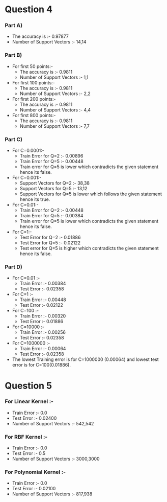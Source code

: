 # Question 4
### Part A)
* The accuracy is :- 0.97877
* Number of Support Vectors :- 14,14

### Part B)
* For first 50 points:-
    * The accuracy is :- 0.9811
    * Number of Support Vectors :- 1,1
* For first 100 points:-
    * The accuracy is :- 0.9811
    * Number of Support Vectors :- 2,2
* For first 200 points:-
    * The accuracy is :- 0.9811
    * Number of Support Vectors :- 4,4
* For first 800 points:-
    * The accuracy is :- 0.9811
    * Number of Support Vectors :- 7,7

### Part C)
* For C=0.0001:-
    * Train Error for Q=2 :- 0.00896
    * Train Error for Q=5 :- 0.00448
    * Train error for Q=5 is lower which contradicts the given statement hence its false.
* For C=0.001:-
    * Support Vectors for Q=2 :- 38,38
    * Support Vectors for Q=5 :- 13,12
    * Support Vectors for Q=5 is lower which follows the given statement hence its true.
* For C=0.01:-
    * Train Error for Q=2 :- 0.00448
    * Train Error for Q=5 :- 0.00384
    * Train error for Q=5 is lower which contradicts the given statement hence its false.
* For C=1:-
    * Test Error for Q=2 :- 0.01886
    * Test Error for Q=5 :- 0.02122
    * Test error for Q=5 is higher which contradicts the given statement hence its false.

### Part D)
* For C=0.01 :-
    * Train Error :- 0.00384
    * Test Error :- 0.02358
* For C=1 :-
    * Train Error :- 0.00448
    * Test Error :- 0.02122
* For C=100 :-
    * Train Error :- 0.00320
    * Test Error :- 0.01886
* For C=10000 :- 
    * Train Error :- 0.00256
    * Test Error :- 0.02358
* For C=1000000 :- 
    * Train Error :- 0.00064
    * Test Error :- 0.02358
* The lowest Training error is for C=1000000 (0.00064) and lowest test error is for C=100(0.01886).

# Question 5

### For Linear Kernel :- 
* Train Error :- 0.0
* Test Error :- 0.02400
* Number of Support Vectors :- 542,542
### For RBF Kernel :- 
* Train Error :- 0.0
* Test Error :- 0.5
* Number of Support Vectors :- 3000,3000
### For Polynomial Kernel :- 
* Train Error :- 0.0
* Test Error :- 0.02100
* Number of Support Vectors :- 817,938

